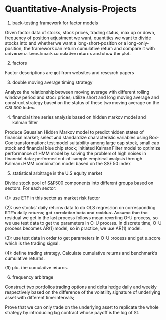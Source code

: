 # Quantitative-Analysis-Projects
1. back-testing framework for factor models

Given factor data of stocks, stock prices, trading status, max up or down, frequency of position adjustment we want, quantities we want to divide stocks into and whether we want a long-short-position or a long-only-position, the framework can return cumulative return and compare it with universe or benchmark cumulative returns and show the plot.

2. factors

Factor descriptions are got from websites and research papers

3. double moving average timing strategy

Analyze the relationship between moving average with different rolling window period and stock prices; utilize short and long moving average and construct strategy based on the status of these two moving average on the CSI 300 index.

4. financial time series analysis based on hidden markov model and kalman filter

Produce Gaussian Hidden Markov model to predict hidden states of financial market; select and standardize characteristic variables using Box-Cox transformation; test model suitability among large cap stock, small cap stock and financial blue chip stock; 
initiated Kalman Filter model to optimize performance of HMM model by solving the problem of high noises in financial data; performed out-of-sample empirical analysis through Kalman+HMM combination model based on the SSE 50 index

5. statistical arbitrage in the U.S equity market

Divide stock pool of S&P500 components into different groups based on sectors.
For each sector:

(1): use ETF in this sector as market risk factor

(2): use stocks’ daily returns data to do OLS regression on corresponding ETF’s daily returns; get correlation beta and residual. Assume that the residual we get in the last process follows mean reverting O-U process, so we use test data to get the parameters in O-U process. In discrete time, O-U process becomes AR(1) model, so in practice, we use AR(1) model.

(3): use test data in order to get parameters in O-U process and get s_score which is the trading signal.

(4): define trading strategy. Calculate cumulative returns and benchmark’s cumulative returns.

(5) plot the cumulative returns.

6. frequency arbitrage

Construct two portfolios trading options and delta hedge daily and weekly respectively based on the difference of the volatility signature of underlying asset with different time intervals;

Prove that we can only trade on the underlying asset to replicate the whole strategy by introducing log contract whose payoff is the log of St.


